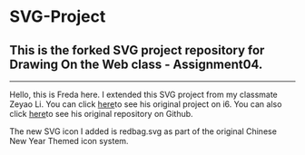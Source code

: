 # SVG-Project

## This is the forked SVG project repository for Drawing On the Web class - Assignment04.
-----------------------------
Hello, this is Freda here.
I extended this SVG project from my classmate Zeyao Li.
You can click [here](http://i6.cims.nyu.edu/~zl1279/drawing/assignment2)to see his original project on i6.
You can also click [here](https://github.com/zeyaoli/SVG-Project)to see his original repository on Github.

The new SVG icon I added is redbag.svg as part of the original Chinese New Year Themed icon system.
